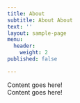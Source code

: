 ```yaml
---
title: About
subtitle: About About
text: ''
layout: sample-page
menu:
  header:
    weight: 2
published: false

---
```

Content goes here!  
Content goes here!